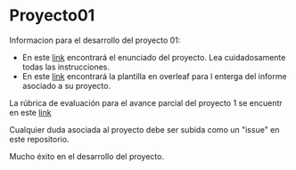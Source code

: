# Proyecto01

Informacion para el desarrollo del proyecto 01:

* En este [link](https://github.com/IEE2463-SEP/Proyecto01/blob/main/Proyecto_01_IEE2463.pdf) encontrará el enunciado del proyecto. Lea cuidadosamente todas las instrucciones. 
* En este [link](https://github.com/IEE2463-SEP/Proyecto01/blob/main/Informe_Proyecto_1_SEP.zip) encontrará la plantilla en overleaf para l enterga del informe asociado a su proyecto. 


La rúbrica de evaluación para el avance parcial del proyecto 1 se encuentr en este [link](https://github.com/IEE2463-SEP/Proyecto01/blob/main/Rubrica_Avance_Proyecto_01_IEE2463%20(1).pdf)

  Cualquier duda asociada al proyecto debe ser subida como un "issue" en este repositorio.

  Mucho éxito en el desarrollo del proyecto.
